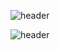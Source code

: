 ![header](https://capsule-render.vercel.app/api?type=Slice&color=231f3e&height=200&section=header&text=JJong&fontColor=eeeeee&fontSize=30&fontAlign=90&fontAlignY=40)



![header](https://capsule-render.vercel.app/api?type=Slice&color=231f3e&height=200&section=footer&text=GGit&fontColor=eeeeee&fontSize=30&fontAlign=10&fontAlignY=60)
